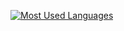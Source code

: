 [![Most Used Languages](https://github-readme-stats.vercel.app/api/top-langs/?username=d1by&layout=compact&langs_count=10&theme=dark)](https://github.com/anuraghazra/github-readme-stats)
